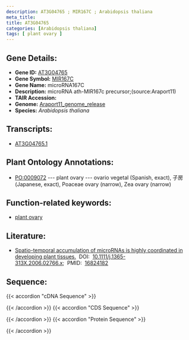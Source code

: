 ```yaml
---
description: AT3G04765 ; MIR167C ; Arabidopsis thaliana
meta_title:
title: AT3G04765
categories: [Arabidopsis thaliana]
tags: [ plant ovary ]
---
```


## Gene Details:
- **Gene ID:** [AT3G04765](https://www.arabidopsis.org/locus?name=AT3G04765)
- **Gene Symbol:** <u>MIR167C</u>
- **Gene Name:** microRNA167C
- **Description:**   microRNA ath-MIR167c precursor;(source:Araport11)
- **TAIR Accession:** 
- **Genome:** [Araport11_genome_release](https://www.arabidopsis.org/download/list?dir=Genes%2FAraport11_genome_release)
- **Species:** *Arabidopsis thaliana*

## Transcripts:
   -  [AT3G04765.1](https://www.arabidopsis.org/gene?name=AT3G04765.1)
## Plant Ontology Annotations:
   - [PO:0009072](https://browser.planteome.org/amigo/term/PO:0009072)&nbsp;---&nbsp;plant ovary&nbsp;---&nbsp;ovario vegetal (Spanish, exact), 子房 (Japanese, exact), Poaceae ovary (narrow), Zea ovary (narrow)
## Function-related keywords:
   - [plant ovary](/tags/plant-ovary/)
## Literature:
   - [Spatio-temporal accumulation of microRNAs is highly coordinated in developing  plant tissues.](https://www.doi.org/10.1111/j.1365-313X.2006.02766.x)&nbsp;&nbsp;DOI:&nbsp;&nbsp;[10.1111/j.1365-313X.2006.02766.x](https://www.doi.org/10.1111/j.1365-313X.2006.02766.x);&nbsp;&nbsp;PMID:&nbsp;&nbsp;[16824182](https://pubmed.ncbi.nlm.nih.gov/16824182/)
## Sequence:
{{< accordion "cDNA Sequence" >}}

{{< /accordion >}}
{{< accordion "CDS Sequence" >}}

{{< /accordion >}}
{{< accordion "Protein Sequence" >}}

{{< /accordion >}}
